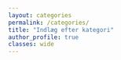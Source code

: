 ```yaml
---
layout: categories
permalink: /categories/
title: "Indlæg efter kategori"
author_profile: true
classes: wide
---
```


